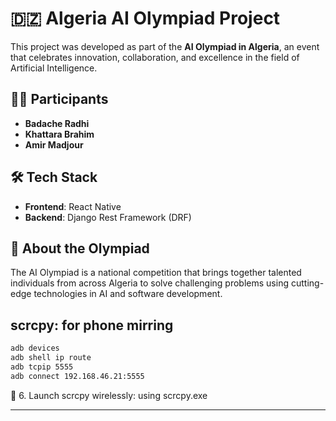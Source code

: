 # 🇩🇿 Algeria AI Olympiad Project

This project was developed as part of the **AI Olympiad in Algeria**, an event that celebrates innovation, collaboration, and excellence in the field of Artificial Intelligence.

## 👨‍💻 Participants

- **Badache Radhi**
- **Khattara Brahim**
- **Amir Madjour**

## 🛠️ Tech Stack

- **Frontend**: React Native  
- **Backend**: Django Rest Framework (DRF)

## 🧠 About the Olympiad

The AI Olympiad is a national competition that brings together talented individuals from across Algeria to solve challenging problems using cutting-edge technologies in AI and software development.


## scrcpy: for phone mirring

```bash
adb devices
adb shell ip route
adb tcpip 5555
adb connect 192.168.46.21:5555
```

📱 6. Launch scrcpy wirelessly: using scrcpy.exe


---
